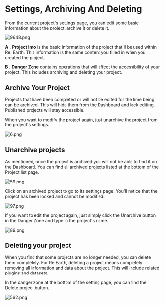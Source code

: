 # Settings, Archiving And Deleting

From the current project's settings page, you can edit some basic information about the project, archive it or delete it.

![9648.png](Settings,%20Archiving%20And%20Deleting%20eba9dfc58f4042f8ad064602fae9afbc/9648.png)

**A** . **Project Info** is the basic information of the project that'll be used within Re: Earth. This information is the same content you filled in when you created the project.

**B** . **Danger Zone** contains operations that will affect the accessibility of your project. This includes archiving and deleting your project.

## Archive Your Project

Projects that have been completed or will not be edited for the time being can be archived. This will hide them from the Dashboard and lock editing. Published projects will stay accessible.

When you want to modify the project again, just unarchive the project from the project's settings.

![6.png](Settings,%20Archiving%20And%20Deleting%20eba9dfc58f4042f8ad064602fae9afbc/6.png)

## Unarchive projects

As mentioned, once the project is archived you will not be able to find it on the Dashboard. You can find all archived projects listed at the bottom of the Project list page.

![56.png](Settings,%20Archiving%20And%20Deleting%20eba9dfc58f4042f8ad064602fae9afbc/56.png)

Click on an archived project to go to its settings page. You'll notice that the project has been locked and cannot be modified.

![97.png](Settings,%20Archiving%20And%20Deleting%20eba9dfc58f4042f8ad064602fae9afbc/97.png)

If you want to edit the project again, just simply click the Unarchive button in the Danger Zone and type in the project's name.

![89.png](Settings,%20Archiving%20And%20Deleting%20eba9dfc58f4042f8ad064602fae9afbc/89.png)

## Deleting your project

When you find that some projects are no longer needed, you can delete them completely. For Re:Earth, deleting a project means completely removing all information and data about the project. This will include related plugins and datasets.

In the danger zone at the bottom of the setting page, you can find the Delete project button.

![562.png](Settings,%20Archiving%20And%20Deleting%20eba9dfc58f4042f8ad064602fae9afbc/562.png)